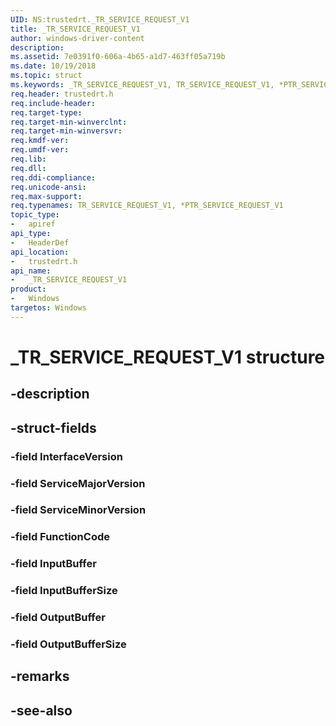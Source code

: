 ```yaml
---
UID: NS:trustedrt._TR_SERVICE_REQUEST_V1
title: _TR_SERVICE_REQUEST_V1
author: windows-driver-content
description: 
ms.assetid: 7e0391f0-606a-4b65-a1d7-463ff05a719b
ms.date: 10/19/2018
ms.topic: struct
ms.keywords: _TR_SERVICE_REQUEST_V1, TR_SERVICE_REQUEST_V1, *PTR_SERVICE_REQUEST_V1, TR_SERVICE_REQUEST, *PTR_SERVICE_REQUEST
req.header: trustedrt.h
req.include-header:
req.target-type:
req.target-min-winverclnt:
req.target-min-winversvr:
req.kmdf-ver:
req.umdf-ver:
req.lib:
req.dll:
req.ddi-compliance:
req.unicode-ansi:
req.max-support:
req.typenames: TR_SERVICE_REQUEST_V1, *PTR_SERVICE_REQUEST_V1
topic_type: 
-	apiref
api_type: 
-	HeaderDef
api_location: 
-	trustedrt.h
api_name: 
-	_TR_SERVICE_REQUEST_V1
product:
-	Windows
targetos: Windows
---
```


# _TR_SERVICE_REQUEST_V1 structure

## -description


## -struct-fields

### -field InterfaceVersion
 
### -field ServiceMajorVersion
 
### -field ServiceMinorVersion
 
### -field FunctionCode
 
### -field InputBuffer
 
### -field InputBufferSize
 
### -field OutputBuffer
 
### -field OutputBufferSize
 

## -remarks

## -see-also

